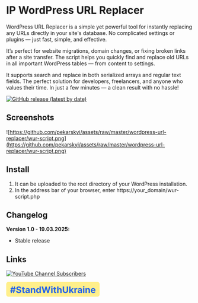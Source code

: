 # IP WordPress URL Replacer

WordPress URL Replacer is a simple yet powerful tool for instantly replacing any URLs directly in your site's database. No complicated settings or plugins — just fast, simple, and effective.

It’s perfect for website migrations, domain changes, or fixing broken links after a site transfer. The script helps you quickly find and replace old URLs in all important WordPress tables — from content to settings.

It supports search and replace in both serialized arrays and regular text fields. The perfect solution for developers, freelancers, and anyone who values their time. In just a few minutes — a clean result with no hassle!

[![GitHub release (latest by date)](https://img.shields.io/github/v/release/pekarskyi/wordpress-url-replacer?style=for-the-badge)](https://GitHub.com/pekarskyi/wordpress-url-replacer/releases/)

## Screenshots
![https://github.com/pekarskyi/assets/raw/master/wordpress-url-replacer/wur-script.png](https://github.com/pekarskyi/assets/raw/master/wordpress-url-replacer/wur-script.png)

## Install
1. It can be uploaded to the root directory of your WordPress installation.
2. In the address bar of your browser, enter https://your_domain/wur-script.php

## Changelog

**Version 1.0 - 19.03.2025:**
- Stable release

## Links

[![YouTube Channel Subscribers](https://img.shields.io/youtube/channel/subscribers/UC9ZEeT6WrGupgza9KXpazyA)](https://www.youtube.com/@inwebpress/videos)

[![Stand With Ukraine](https://raw.githubusercontent.com/vshymanskyy/StandWithUkraine/main/badges/StandWithUkraine.svg)](https://justgo.ink/standwithukraine)